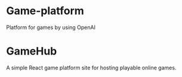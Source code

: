 # Game-platform
Platform for games by using OpenAI
# GameHub

A simple React game platform site for hosting playable online games.
